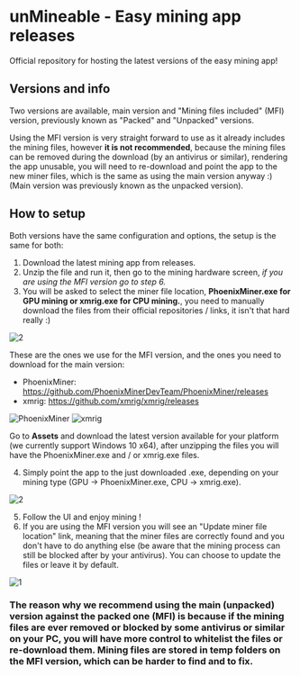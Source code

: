 # unMineable - Easy mining app releases
Official repository for hosting the latest versions of the easy mining app!

## Versions and info

Two versions are available, main version and "Mining files included" (MFI) version, previously known as "Packed" and "Unpacked" versions.

Using the MFI version is very straight forward to use as it already includes the mining files, however **it is not recommended**, because the mining files can be removed during the download (by an antivirus or similar), rendering the app unusable, you will need to re-download and point the app to the new miner files, which is the same as using the main version anyway :) (Main version was previously known as the unpacked version).

## How to setup

Both versions have the same configuration and options, the setup is the same for both:

1. Download the latest mining app from releases.
2. Unzip the file and run it, then go to the mining hardware screen, _if you are using the MFI version go to step 6._
3. You will be asked to select the miner file location, **PhoenixMiner.exe for GPU mining or xmrig.exe for CPU mining.**, you need to manually download the files from their official repositories / links, it isn't that hard really :)

![2](https://user-images.githubusercontent.com/83843443/117513094-9bbf8400-af56-11eb-9f5a-baf230ddc3b9.PNG)

These are the ones we use for the MFI version, and the ones you need to download for the main version:

* PhoenixMiner: https://github.com/PhoenixMinerDevTeam/PhoenixMiner/releases
* xmrig: https://github.com/xmrig/xmrig/releases

![PhoenixMiner](https://user-images.githubusercontent.com/83843443/117563179-c817f500-b069-11eb-9e5f-32b1b27179d5.png)
![xmrig](https://user-images.githubusercontent.com/83843443/117563186-ccdca900-b069-11eb-8356-de813dd9e089.PNG)

Go to **Assets** and download the latest version available for your platform (we currently support Windows 10 x64), after unzipping the files you will have the PhoenixMiner.exe and / or xmrig.exe files.

4. Simply point the app to the just downloaded .exe, depending on your mining type (GPU -> PhoenixMiner.exe, CPU -> xmrig.exe).

![2](https://user-images.githubusercontent.com/83843443/117513094-9bbf8400-af56-11eb-9f5a-baf230ddc3b9.PNG)

5. Follow the UI and enjoy mining !
6. If you are using the MFI version you will see an "Update miner file location" link, meaning that the miner files are correctly found and you don't have to do anything else (be aware that the mining process can still be blocked after by your antivirus). You can choose to update the files or leave it by default.

![1](https://user-images.githubusercontent.com/83843443/117512936-353a6600-af56-11eb-9f86-b232b80693ac.PNG)

### The reason why we recommend using the main (unpacked) version against the packed one (MFI) is because if the mining files are ever removed or blocked by some antivirus or similar on your PC, you will have more control to whitelist the files or re-download them. Mining files are stored in temp folders on the MFI version, which can be harder to find and to fix.
